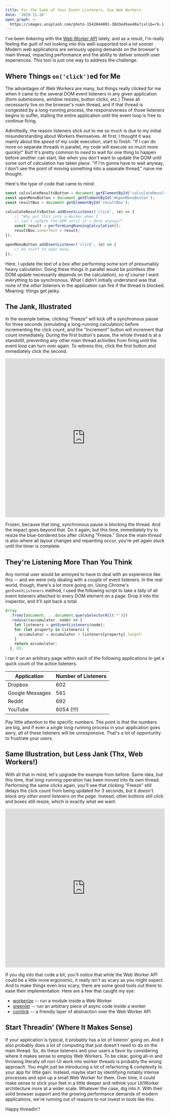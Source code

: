 ```yaml
---
title: For the Sake of Your Event Listeners, Use Web Workers
date: '2019-11-26'
open_graph: >-
  https://images.unsplash.com/photo-1542044801-30d3e45ae49a?ixlib=rb-1.2.1&ixid=eyJhcHBfaWQiOjEyMDd9&auto=format&fit=crop&w=1200&q=100
---
```


I've been tinkering with the [Web Worker API](https://developer.mozilla.org/en-US/docs/Web/API/Web_Workers_API/Using_web_workers) lately, and as a result, I'm really feeling the guilt of not looking into this well-supported tool a lot sooner. Modern web applications are seriously upping demands on the browser's main thread, impacting performance and the ability to deliver smooth user experiences. This tool is just one way to address the challenge.

## Where Things `on('click')`ed for Me

The advantages of Web Workers are many, but things really clicked for me when it came to the several DOM event listeners in any given application (form submissions, window resizes, button clicks, etc.) These all necessarily live on the browser's main thread, and if that thread is congested by a long-running process, the responsiveness of those listeners begins to suffer, stalling the entire application until the event loop is free to continue firing.

Admittedly, the reason listeners stick out to me so much is due to my initial misunderstanding about Workers themselves. At first, I thought it was mainly about the _speed_ of my code execution, start to finish. "If I can do more on separate threads in parallel, my code will execute so much more quickly!" But! It's pretty common to _need_ to wait for one thing to happen before another can start, like when you don't want to update the DOM until some sort of calculation has taken place. "If I'm gonna have to wait anyway, I don't see the point of moving something into a separate thread," naive me thought.

Here's the type of code that came to mind:

```javascript
const calculateResultsButton = document.getElementById('calculateResultsButton');
const openMenuButton = document.getElementById('#openMenuButton');
const resultBox = document.getElementById('resultBox');

calculateResultsButton.addEventListener('click', (e) => {
    // "Why put this into a Worker when I 
    // can't update the DOM until it's done anyway?"
    const result = performLongRunningCalculation();
    resultBox.innerText = result;
});

openMenuButton.addEventListener('click', (e) => {
    // Do stuff to open menu. 
});
```

Here, I update the text of a box after performing some sort of presumably heavy calculation. Doing these things in parallel would be pointless (the DOM update necessarily depends on the calculation), so _of course_ I want everything to be synchronous. What I didn't initially understand was that none of the _other_ listeners in the application can fire if the thread is blocked. Meaning: things get janky.

## The Jank, Illustrated

In the example below, clicking "Freeze" will kick off a synchronous pause for three seconds (simulating a long-running calculation) before incrementing the click count, and the "Increment" button will increment that count immediately. During the first button's pause, the whole thread is at a standstill, preventing _any_ other main thread activities from firing until the event loop can turn over again. To witness this, click the first button and immediately click the second.

<iframe height="500" style="width: 100%;" scrolling="no" title="Event Blocking - No Worker" src="https://codepen.io/alexmacarthur/embed/XWWKyGe?height=265&amp;theme-id=default&amp;default-tab=js,result" frameborder="no" allowtransparency="true" allowfullscreen="true">
  See the Pen <a href='https://codepen.io/alexmacarthur/pen/XWWKyGe'>Event Blocking - No Worker</a> by Alex MacArthur
  (<a href='https://codepen.io/alexmacarthur'>@alexmacarthur</a>) on <a href='https://codepen.io'>CodePen</a>.
</iframe>

Frozen, because that long, synchronous pause is blocking the thread. And the impact goes beyond that. Do it again, but this time, immediately try to resize the blue-bordered box after clicking "Freeze." Since the main thread is also where all layout changes and repainting occur, you're yet again stuck until the timer is complete.

## They're Listening More Than You Think

Any normal user would be annoyed to have to deal with an experience like this -- and we were only dealing with a couple of event listeners. In the real world, though, there's a lot more going on. Using Chrome's `getEventListeners` method, I used the following script to take a tally of all event listeners attached to every DOM element on a page. Drop it into the inspector, and it'll spit back a total.

```javascript
Array
  .from([document, ...document.querySelectorAll('*')])
  .reduce((accumulator, node) => {
    let listeners = getEventListeners(node);
    for (let property in listeners) {
      accumulator = accumulator + listeners[property].length
    }
    return accumulator;
  }, 0);
```

I ran it on an arbitrary page within each of the following applications to get a quick count of the active listeners.

Application | Number of Listeners
------ | -----------------------------------
Dropbox | 602
Google Messages | 581
Reddit | 692
YouTube | 6054 (!!!)

Pay little attention to the specific numbers. The point is that the numbers are big, and if even a _single_ long-running process in your application goes awry, _all_ of these listeners will be unresponsive. That's a lot of opportunity to frustrate your users.

## Same Illustration, but Less Jank (Thx, Web Workers!)

With all that in mind, let's upgrade the example from before. Same idea, but this time, that long-running operation has been moved into its own thread. Performing the same clicks again, you'll see that clicking "Freeze" still delays the click count from being updated for 3 seconds, but it _doesn't block any other event listeners on the page_. Instead, other buttons still click and boxes still resize, which is exactly what we want.

<iframe height="500" style="width: 100%;" scrolling="no" title="Event Blocking - Worker" src="https://codepen.io/alexmacarthur/embed/abbvLdJ?height=265&amp;theme-id=default&amp;default-tab=js,result" frameborder="no" allowtransparency="true" allowfullscreen="true">
  See the Pen <a href='https://codepen.io/alexmacarthur/pen/abbvLdJ'>Event Blocking - Worker</a> by Alex MacArthur
  (<a href='https://codepen.io/alexmacarthur'>@alexmacarthur</a>) on <a href='https://codepen.io'>CodePen</a>.
</iframe>

If you dig into that code a bit, you'll notice that while the Web Worker API could be a little more ergonomic, it really isn't as scary as you might expect. And to make things even _less_ scary, there are some good tools out there to ease their implementation. Here are a few that caught my eye:

- [workerize](https://github.com/developit/workerize) -- run a module inside a Web Worker
- [greenlet](https://github.com/developit/greenlet) -- run an arbitrary piece of async code inside a worker
- [comlink](https://github.com/GoogleChromeLabs/comlink) -- a friendly layer of abstraction over the Web Worker API

## Start Threadin' (Where It Makes Sense)

If your application is typical, it probably has a lot of listenin' going on. And it also probably does a lot of computing that just doesn't need to do on the main thread. So, do these listeners and your users a favor by considering where it makes sense to employ Web Workers. To be clear, going all-in and throwing literally _all_ non-UI work into worker threads is probably the wrong approach. You might just be introducing a lot of refactoring & complexity to your app for little gain. Instead, maybe start by identifying notably intense processes and spin up a small Web Worker for them. Over time, it could make sense to stick your feet in a little deeper and rethink your UI/Worker architecture more at a wider scale. Whatever the case, dig into it. With their solid browser support and the growing performance demands of modern applications, we're running out of reasons to not invest in tools like this. 

Happy threadin'!
